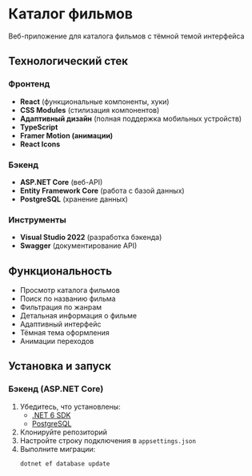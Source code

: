 # Каталог фильмов

Веб-приложение для каталога фильмов с тёмной темой интерфейса

## Технологический стек

### Фронтенд
- **React** (функциональные компоненты, хуки)
- **CSS Modules** (стилизация компонентов)
- **Адаптивный дизайн** (полная поддержка мобильных устройств)
- **TypeScript**
- **Framer Motion (анимации)**
- **React Icons**

### Бэкенд
- **ASP.NET Core** (веб-API)
- **Entity Framework Core** (работа с базой данных)
- **PostgreSQL** (хранение данных)

### Инструменты
- **Visual Studio 2022** (разработка бэкенда)
- **Swagger** (документирование API)

## Функциональность

- Просмотр каталога фильмов
- Поиск по названию фильма
- Фильтрация по жанрам
- Детальная информация о фильме
- Адаптивный интерфейс
- Тёмная тема оформления
- Анимации переходов

## Установка и запуск

### Бэкенд (ASP.NET Core)
1. Убедитесь, что установлены:
   - [.NET 6 SDK](https://dotnet.microsoft.com/download)
   - [PostgreSQL](https://www.postgresql.org/download/)
2. Клонируйте репозиторий
3. Настройте строку подключения в `appsettings.json`
4. Выполните миграции:
   ```bash
   dotnet ef database update
